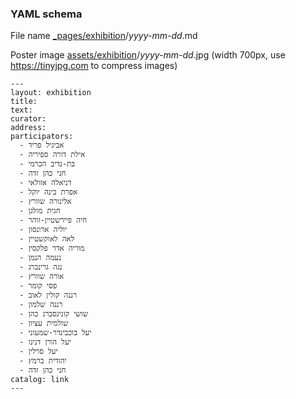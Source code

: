 ### YAML schema

File name [_pages/exhibition](_pages/exhibition)/*yyyy-mm-dd*.md

Poster image [assets/exhibition](https://github.com/studioofherown/studioofherown.github.io/tree/master/assets/exhibition)/*yyyy-mm-dd*.jpg (width 700px, use https://tinyjpg.com to compress images)

    ---
    layout: exhibition
    title: 
    text: 
    curator: 
    address: 
    participators:
      - אביגיל פריד
      - אילת דורה ספיריה
      - בת-נדיב הכרמי
      - חני כהן זדה
      - דניאלה אזולאי
      - אפרת בינה יוקל
      - אלינורה שוורץ
      - חגית מולגן
      - חיה פיירשטיין-זוהר
      - יוליה ארונסון
      - לאה לאוקשטיין
      - מוריה אדר פלקסין
      - נעמה הנמן
      - נגה גרינברג
      - אורה שוורץ
      - פסי קומר
      - רננה קולין לאוב
      - רננה שלמון
      - שושי קוניגסברג כהן
      - שולמית עציון
      - יעל בוכבינדר-שמעוני
      - יעל הורן דנינו
      - יעל סרלין
      - יהודית ברמץ
      - חני כהן זדה
    catalog: link
    ---
